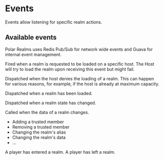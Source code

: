 # Events

Events allow listening for specific realm actions.

## Available events

Polar Realms uses Redis Pub/Sub for network wide events and Guava for internal event management.

<deflist type="wide">
<def title="RealmLoadRequestEvent">
    <p>Fired when a realm is requested to be loaded on a specific host. The Host will try to load the realm upon receiving this event but might fail.</p>
</def>
<def title="RealmLoadDeniedEvent">
    <p>Dispatched when the host denies the loading of a realm. This can happen for various reasons, for example, if the host is already at maximum capacity.</p>
</def>
<def title="RealmLoadedEvent">
    <p>Dispatched when a realm has been loaded.</p>
</def>

<def title="RealmStateChangeEvent">
    <p>Dispatched when a realm state has changed.</p>
</def>
<def title="RealmUpdateEvent">
 <p>Called when the data of a realm changes.</p>
 <ul>
     <li>Adding a trusted member</li>
     <li>Removing a trusted member</li>
     <li>Changing the realm's alias</li>
     <li>Changing the realm's data</li>
     <li>...</li>
 </ul>
</def>
<def title="RealmPlayerEnterEvent">
    A player has entered a realm.
</def>
<def title="RealmPlayerLeaveEvent">
    A player has left a realm.
</def>
</deflist>
